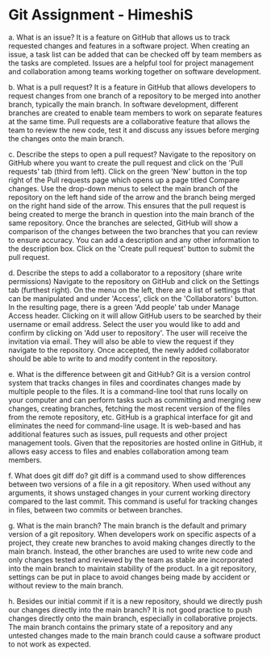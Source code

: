 # Git Assignment - HimeshiS

a. What is an issue?
It is a feature on GitHub that allows us to track requested changes and features in a software project. When creating an issue, a task list can be added that can be checked off by team members as the tasks are completed. Issues are a helpful tool for project management and collaboration among teams working together on software development.

b. What is a pull request?
It is a feature in GitHub that allows developers to request changes from one branch of a repository to be merged into another branch, typically the main branch. In software development, different branches are created to enable team members to work on separate features at the same time. Pull requests are a collaborative feature that allows the team to review the new code, test it and discuss any issues before merging the changes onto the main branch. 

c. Describe the steps to open a pull request?
Navigate to the repository on GitHub where you want to create the pull request and click on the 'Pull requests' tab (third from left). Click on the green 'New' button in the top right of the Pull requests page which opens up a page titled Compare changes. Use the drop-down menus to select the main branch of the repository on the left hand side of the arrow and the branch being merged on the right hand side of the arrow. This ensures that the pull request is being created to merge the branch in question into the main branch of the same repository. Once the branches are selected, GitHub will show a comparison of the changes between the two branches that you can review to ensure accuracy. You can add a description and any other information to the description box. Click on the 'Create pull request' button to submit the pull request. 

d. Describe the steps to add a collaborator to a repository (share write permissions)
Navigate to the repository on GitHub and click on the Settings tab (furthest right). On the menu on the left, there are a list of settings that can be manipulated and under 'Access', click on the 'Collaborators' button. In the resulting page, there is a green 'Add people' tab under Manage Access header. Clicking on it will allow GitHub users to be searched by their username or email address. Select the user you would like to add and confirm by clicking on 'Add user to repository'. The user will receive the invitation via email. They will also be able to view the request if they navigate to the repository. Once accepted, the newly added collaborator should be able to write to and modify content in the repository.  

e. What is the difference between git and GitHub?
Git is a version control system that tracks changes in files and coordinates changes made by multiple people to the files. It is a command-line tool that runs locally on your computer and can perform tasks such as committing and merging new changes, creating branches, fetching the most recent version of the files from the remote repository, etc. GitHub is a graphical interface for git and eliminates the need for command-line usage. It is web-based and has additional features such as issues, pull requests and other project management tools. Given that the repositories are hosted online in GitHub, it allows easy access to files and enables collaboration among team members. 

f. What does git diff do?
git diff is a command used to show differences between two versions of a file in a git repository. When used without any arguments, it shows unstaged changes in your current working directory compared to the last commit. This command is useful for tracking changes in files, between two commits or between branches. 

g. What is the main branch?
The main branch is the default and primary version of a git repository. When developers work on specific aspects of a project, they create new branches to avoid making changes directly to the main branch. Instead, the other branches are used to write new code and only changes tested and reviewed by the team as stable are incorporated into the main branch to maintain stability of the product. In a git repository, settings can be put in place to avoid changes being made by accident or without review to the main branch. 

h. Besides our initial commit if it is a new repository, should we directly push our changes directly into the main branch?
It is not good practice to push changes directly onto the main branch, especially in collaborative projects. The main branch contains the primary state of a repository and any untested changes made to the main branch could cause a software product to not work as expected.

